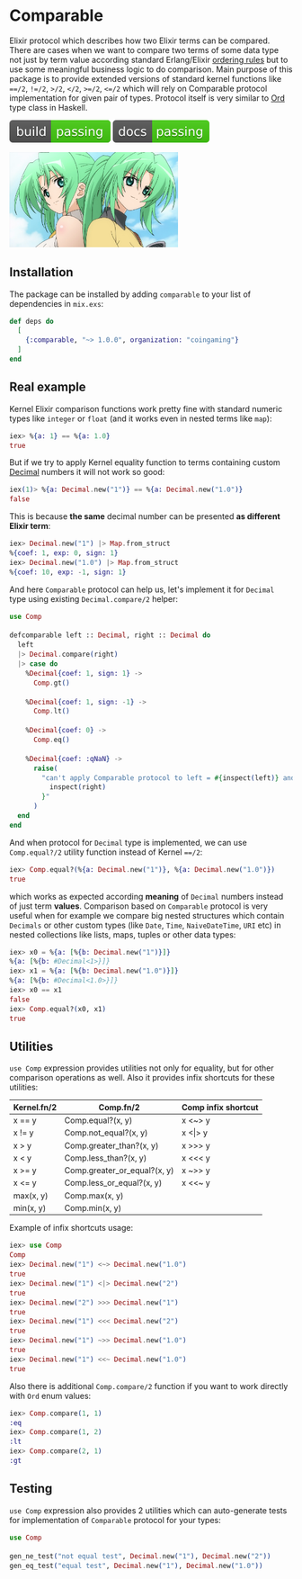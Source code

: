# Comparable

Elixir protocol which describes how two Elixir terms can be compared. There are cases when we want to compare two terms of some data type not just by term value according standard Erlang/Elixir [ordering rules](https://hexdocs.pm/elixir/operators.html#term-ordering) but to use some meaningful business logic to do comparison. Main purpose of this package is to provide extended versions of standard kernel functions like `==/2`, `!=/2`, `>/2`, `</2`, `>=/2`, `<=/2` which will rely on Comparable protocol implementation for given pair of types. Protocol itself is very similar to [Ord](http://hackage.haskell.org/package/base-4.12.0.0/docs/Data-Ord.html) type class in Haskell.

[![Hex](https://raw.githubusercontent.com/tim2CF/static-asserts/master/build-passing.svg?sanitize=true)](https://hex.pm/packages/coingaming/comparable/)
[![Documentation](https://raw.githubusercontent.com/tim2CF/static-asserts/master/documentation-passing.svg?sanitize=true)](https://coingaming.hexdocs.pm/comparable/)

<img src="priv/img/logo.png" width="300"/>

## Installation

The package can be installed
by adding `comparable` to your list of dependencies in `mix.exs`:

```elixir
def deps do
  [
    {:comparable, "~> 1.0.0", organization: "coingaming"}
  ]
end
```

## Real example

Kernel Elixir comparison functions work pretty fine with standard numeric types like `integer` or `float` (and it works even in nested terms like `map`):

```elixir
iex> %{a: 1} == %{a: 1.0}
true
```

But if we try to apply Kernel equality function to terms containing custom [Decimal](https://hex.pm/packages/decimal) numbers it will not work so good:

```elixir
iex(1)> %{a: Decimal.new("1")} == %{a: Decimal.new("1.0")}
false
```

This is because **the same** decimal number can be presented **as different Elixir term**:

```elixir
iex> Decimal.new("1") |> Map.from_struct
%{coef: 1, exp: 0, sign: 1}
iex> Decimal.new("1.0") |> Map.from_struct
%{coef: 10, exp: -1, sign: 1}
```

And here `Comparable` protocol can help us, let's implement it for `Decimal` type using existing `Decimal.compare/2` helper:

```elixir
use Comp

defcomparable left :: Decimal, right :: Decimal do
  left
  |> Decimal.compare(right)
  |> case do
    %Decimal{coef: 1, sign: 1} ->
      Comp.gt()

    %Decimal{coef: 1, sign: -1} ->
      Comp.lt()

    %Decimal{coef: 0} ->
      Comp.eq()

    %Decimal{coef: :qNaN} ->
      raise(
        "can't apply Comparable protocol to left = #{inspect(left)} and right = #{
          inspect(right)
        }"
      )
  end
end
```

And when protocol for `Decimal` type is implemented, we can use `Comp.equal?/2` utility function instead of Kernel `==/2`:

```elixir
iex> Comp.equal?(%{a: Decimal.new("1")}, %{a: Decimal.new("1.0")})
true
```

which works as expected according **meaning** of `Decimal` numbers instead of just term **values**. Comparison based on  `Comparable` protocol is very useful when for example we compare big nested structures which contain `Decimals` or other custom types (like `Date`, `Time`, `NaiveDateTime`, `URI` etc) in nested collections like lists, maps, tuples or other data types:

```elixir
iex> x0 = %{a: [%{b: Decimal.new("1")}]}
%{a: [%{b: #Decimal<1>}]}
iex> x1 = %{a: [%{b: Decimal.new("1.0")}]}
%{a: [%{b: #Decimal<1.0>}]}
iex> x0 == x1
false
iex> Comp.equal?(x0, x1)
true
```

## Utilities

`use Comp` expression provides utilities not only for equality, but for other comparison operations as well.
Also it provides infix shortcuts for these utilities:

| Kernel.fn/2 | Comp.fn/2 | Comp infix shortcut |
|-------------|-----------|---------------------|
| x == y | Comp.equal?(x, y) | x <~> y |
| x != y | Comp.not_equal?(x, y) | x <&#124;> y |
| x > y | Comp.greater_than?(x, y) | x >>> y |
| x < y | Comp.less_than?(x, y) | x <<< y |
| x >= y | Comp.greater_or_equal?(x, y) | x ~>> y |
| x <= y | Comp.less_or_equal?(x, y) | x <<~ y |
| max(x, y) | Comp.max(x, y) |
| min(x, y) | Comp.min(x, y) |

Example of infix shortcuts usage:

```elixir
iex> use Comp
Comp
iex> Decimal.new("1") <~> Decimal.new("1.0")
true
iex> Decimal.new("1") <|> Decimal.new("2")
true
iex> Decimal.new("2") >>> Decimal.new("1")
true
iex> Decimal.new("1") <<< Decimal.new("2")
true
iex> Decimal.new("1") ~>> Decimal.new("1.0")
true
iex> Decimal.new("1") <<~ Decimal.new("1.0")
true
```

Also there is additional `Comp.compare/2` function if you want to work directly with `Ord` enum values:

```elixir
iex> Comp.compare(1, 1)
:eq
iex> Comp.compare(1, 2)
:lt
iex> Comp.compare(2, 1)
:gt
```

## Testing

`use Comp` expression also provides 2 utilities which can auto-generate tests for implementation of `Comparable` protocol for your types:

```elixir
use Comp

gen_ne_test("not equal test", Decimal.new("1"), Decimal.new("2"))
gen_eq_test("equal test", Decimal.new("1"), Decimal.new("1.0"))
```

